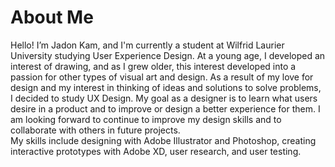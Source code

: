 # About Me
<div class="About">Hello! I’m Jadon Kam, and I'm currently a student at Wilfrid Laurier University studying User Experience Design. 
At a young age, I developed an interest of drawing, and as I grew older, this interest developed into a passion for other types of visual art and design. As a result of my love for design and my interest in thinking of ideas and solutions to solve problems, I decided to study UX Design. My goal as a designer is to learn what users desire in a product and to improve or design a better experience for them. I am looking forward to continue to improve my design skills and to collaborate with others in future projects.<br />
My skills include designing with Adobe Illustrator and Photoshop, creating interactive prototypes with Adobe XD, user research, and user testing.</div>